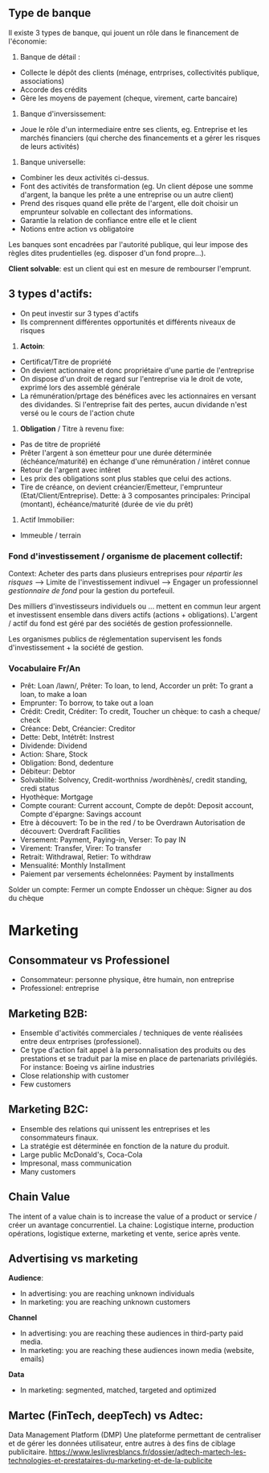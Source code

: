 ## Type de banque

Il existe 3 types de banque, qui jouent un rôle dans le financement de l'économie:

1. Banque de détail : 
  - Collecte le dépôt des clients (ménage, entrprises, collectivités publique, associations)
  - Accorde des crédits
  - Gère les moyens de payement (cheque, virement, carte bancaire)
1. Banque d'inversissement: 
  - Joue le rôle d'un intermediaire entre ses clients, eg. Entreprise et les marchés financiers (qui cherche des financements et a gérer les risques de leurs activités)
1. Banque universelle:
  - Combiner les deux activités ci-dessus.
  - Font des activités de transformation (eg. Un client dépose une somme d'argent, la banque les prête a une entreprise ou un autre client)
  - Prend des risques quand elle prête de l'argent, elle doit choisir un emprunteur solvable en collectant des informations.
  - Garantie la relation de confiance entre elle et le client
  - Notions entre action vs obligatoire
  
Les banques sont encadrées par l'autorité publique, qui leur impose des règles dites prudentielles (eg. disposer d'un fond propre...).

**Client solvable**: est un client qui est en mesure de rembourser l'emprunt.

## 3 types d'actifs:
- On peut investir sur 3 types d'actifs
- Ils comprennent différentes opportunités et différents niveaux de risques

1. **Actoin**: 
- Certificat/Titre de propriété
- On devient actionnaire et donc propriétaire d'une partie de l'entreprise
- On dispose d'un droit de regard sur l'entreprise via le droit de vote, exprimé lors des assemblé générale
- La rémunération/prtage des bénéfices avec les actionnaires  en versant des dividandes. Si l'entreprise fait des pertes, aucun dividande n'est versé ou le cours de l'action chute

1. **Obligation** / Titre à revenu fixe:
- Pas de titre de propriété
- Prêter l'argent à son émetteur pour une durée déterminée (échéance/maturité) en échange d'une rémunération / intêret connue 
- Retour de l'argent avec intêret
- Les prix des obligations sont plus stables que celui des actions.
- Tire de créance, on devient créancier/Emetteur, l'emprunteur (Etat/Client/Entreprise).
Dette: à 3 composantes principales: Principal (montant), échéance/maturité (durée de vie du prêt)
1. Actif Immobilier: 
- Immeuble / terrain

### Fond d'investissement / organisme de placement collectif:

Context: Acheter des parts dans plusieurs entreprises pour _répartir les risques_ --> Limite de l'investissement indivuel --> Engager un professionnel _gestionnaire de fond_ pour la gestion du portefeuil.

Des milliers d'investisseurs individuels ou ... mettent en commun leur argent et investissent ensemble dans divers actifs (actions + obligations). L'argent / actif du fond est géré par des sociétés de gestion professionnelle.

Les organismes publics de réglementation supervisent les fonds d'investissement + la société de gestion.



### Vocabulaire Fr/An
- Prêt: Loan /lawn/, Prêter: To loan, to lend, Accorder un prêt: To grant a loan, to make a loan 
- Emprunter: To borrow, to take out a loan 
- Crédit: Credit, Créditer: To credit, Toucher un chèque: to cash a cheque/ check
- Créance: Debt, Créancier: Creditor
- Dette: Debt, Intétrêt: Instrest
- Dividende: Dividend
- Action: Share, Stock
- Obligation: Bond, dedenture
- Débiteur: Debtor
- Solvabilité: Solvency, Credit-worthniss /wordhènès/, credit standing, credi status
- Hyothèque: Mortgage
- Compte courant: Current account, Compte de depôt: Deposit account, Compte d'épargne: Savings account
- Etre à découvert: To be in the red / to be Overdrawn 
Autorisation de découvert: Overdraft Facilities 
- Versement: Payment, Paying-in, Verser: To pay IN
- Virement: Transfer, Virer: To transfer
- Retrait: Withdrawal, Retier: To withdraw
- Mensualité: Monthly Installment
- Paiement par versements échelonnées: Payment by installments

Solder un compte: Fermer un compte
Endosser un chèque: Signer au dos du chèque 

# Marketing 

## Consommateur vs Professionel 

- Consommateur: personne physique, être humain, non entreprise 
- Professionel: entreprise

## Marketing B2B: 
- Ensemble d'activités commerciales /  techniques de vente réalisées entre deux entrprises (professionel).
- Ce type d'action fait appel à la personnalisation des produits ou des prestations et se traduit  par la mise en place de partenariats privilégiés. 
For instance: Boeing vs airline industries 
- Close relationship with customer 
- Few customers

## Marketing B2C: 
- Ensemble des relations qui unissent les entreprises et les consommateurs finaux.
- La stratégie est déterminée en fonction de la nature du produit. 
- Large public
McDonald's, Coca-Cola
- Impresonal, mass communication 
- Many customers 

## Chain Value 
The intent of a value chain is to increase the value of a product or service / créer un avantage concurrentiel.
La chaine: Logistique interne, production opérations, logistique externe, marketing et vente, serice après vente.

## Advertising vs marketing 

**Audience**: 
- In advertising: you are reaching unknown individuals 
- In marketing: you are reaching unknown customers

**Channel**
- In advertising: you are reaching these audiences in third-party paid media.
- In marketing: you are reaching these audiences inown media (website, emails) 

**Data**
- In marketing: segmented, matched, targeted and optimized

## Martec (FinTech, deepTech) vs Adtec:
Data Management Platform (DMP)
Une plateforme permettant de centraliser et de gérer les données utilisateur, entre autres à des fins de ciblage publicitaire.
https://www.leslivresblancs.fr/dossier/adtech-martech-les-technologies-et-prestataires-du-marketing-et-de-la-publicite

